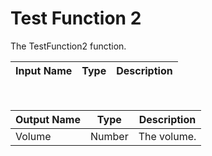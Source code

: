 

# Test Function 2

The TestFunction2 function.

|Input Name|Type|Description|
|---|---|---|


<br>

|Output Name|Type|Description|
|---|---|---|
|Volume|Number|The volume.|

